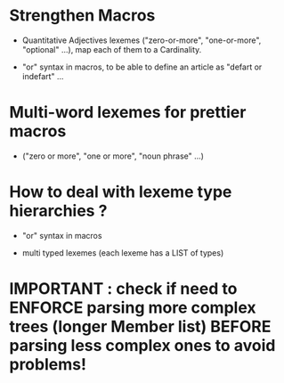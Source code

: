 # Strengthen Macros

* Quantitative Adjectives lexemes ("zero-or-more", "one-or-more", "optional" ...), map each of them to a Cardinality.

* "or" syntax in macros, to be able to define an article as "defart or indefart" ...

# Multi-word lexemes for prettier macros 

* ("zero or more", "one or more", "noun phrase" ...)

# How to deal with lexeme type hierarchies ?

* "or" syntax in macros

* multi typed lexemes (each lexeme has a LIST of types)


# IMPORTANT : check if need to ENFORCE parsing more complex trees (longer Member list) BEFORE parsing less complex ones to avoid problems!